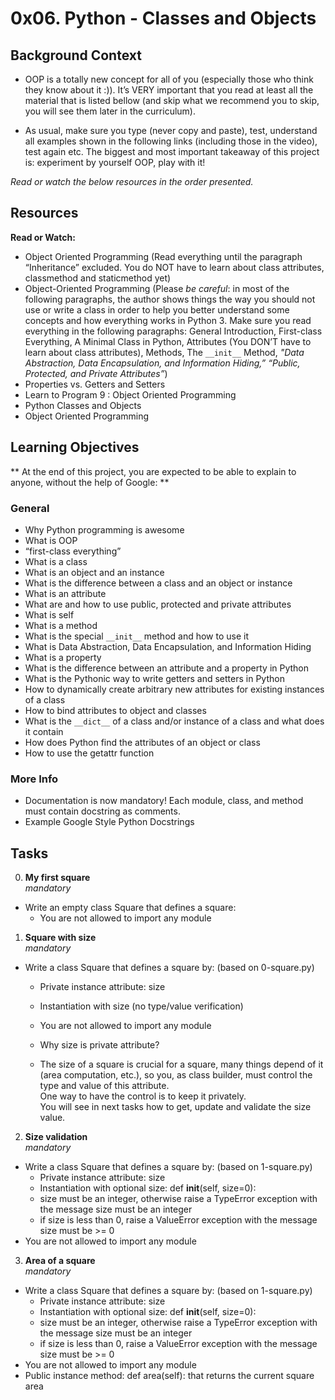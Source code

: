 # 0x06. Python - Classes and Objects

## Background Context
- OOP is a totally new concept for all of you (especially those who think they know about it :)). It’s VERY important that you read at least all the material that is listed bellow (and skip what we recommend you to skip, you will see them later in the curriculum).

- As usual, make sure you type (never copy and paste), test, understand all examples shown in the following links (including those in the video), test again etc. The biggest and most important takeaway of this project is: experiment by yourself OOP, play with it!

*Read or watch the below resources in the order presented.*

## Resources
**Read or Watch:**
- Object Oriented Programming (Read everything until the paragraph “Inheritance” excluded. You do NOT have to learn about class attributes, classmethod and staticmethod yet)
- Object-Oriented Programming (Please *be careful*: in most of the following paragraphs, the author shows things the way you should not use or write a class in order to help you better understand some concepts and how everything works in Python 3. Make sure you read everything in the following paragraphs: General Introduction, First-class Everything, A Minimal Class in Python, Attributes (You DON’T have to learn about class attributes), Methods, The `__init__` Method, *"Data Abstraction, Data Encapsulation, and Information Hiding,” “Public, Protected, and Private Attributes”*)
- Properties vs. Getters and Setters
- Learn to Program 9 : Object Oriented Programming
- Python Classes and Objects
- Object Oriented Programming

## Learning Objectives
** At the end of this project, you are expected to be able to explain to anyone, without the help of Google: **

### General
- Why Python programming is awesome
- What is OOP
- “first-class everything”
- What is a class
- What is an object and an instance
- What is the difference between a class and an object or instance
- What is an attribute
- What are and how to use public, protected and private attributes
- What is self
- What is a method
- What is the special `__init__` method and how to use it
- What is Data Abstraction, Data Encapsulation, and Information Hiding
- What is a property
- What is the difference between an attribute and a property in Python
- What is the Pythonic way to write getters and setters in Python
- How to dynamically create arbitrary new attributes for existing instances of a class
- How to bind attributes to object and classes
- What is the `__dict__` of a class and/or instance of a class and what does it contain
- How does Python find the attributes of an object or class
- How to use the getattr function

### More Info
- Documentation is now mandatory! Each module, class, and method must contain docstring as comments.
- Example Google Style Python Docstrings

## Tasks
0. **My first square**<br>
*mandatory*

- Write an empty class Square that defines a square:<br>
  - You are not allowed to import any module


1. **Square with size**<br>
*mandatory*

- Write a class Square that defines a square by: (based on 0-square.py)<br>
  - Private instance attribute: size<br>
  - Instantiation with size (no type/value verification)<br>
  - You are not allowed to import any module

  - Why size is private attribute?
  - The size of a square is crucial for a square, many things depend of it (area computation, etc.), so you, as class builder, must control the type and value of this attribute.<br> One way to have the control is to keep it privately.<br> You will see in next tasks how to get, update and validate the size value.

2. **Size validation** <br>
*mandatory*
- Write a class Square that defines a square by: (based on 1-square.py)<br>
  - Private instance attribute: size<br>
  - Instantiation with optional size: def __init__(self, size=0):<br>
  - size must be an integer, otherwise raise a TypeError exception with the message size must be an integer<br>
  - if size is less than 0, raise a ValueError exception with the message size must be >= 0<br>
- You are not allowed to import any module

3. **Area of a square** <br>
*mandatory*
- Write a class Square that defines a square by: (based on 1-square.py)<br>
  - Private instance attribute: size<br>
  - Instantiation with optional size: def __init__(self, size=0):<br>
  - size must be an integer, otherwise raise a TypeError exception with the message size must be an integer<br>
  - if size is less than 0, raise a ValueError exception with the message size must be >= 0<br>
- You are not allowed to import any module
- Public instance method: def area(self): that returns the current square area
